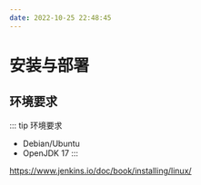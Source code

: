 ```yaml
---
date: 2022-10-25 22:48:45
---
```

# 安装与部署

## 环境要求
::: tip 环境要求
- Debian/Ubuntu
- OpenJDK 17
:::

https://www.jenkins.io/doc/book/installing/linux/
